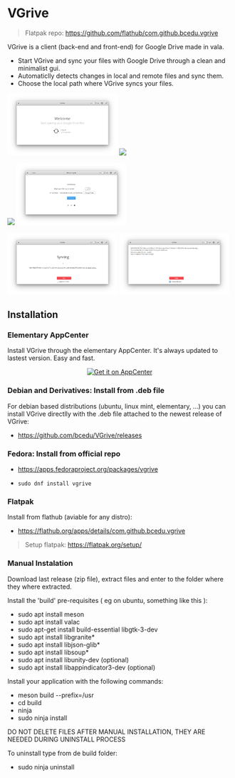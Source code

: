 # VGrive

> Flatpak repo: https://github.com/flathub/com.github.bcedu.vgrive

VGrive is a client (back-end and front-end) for Google Drive made in vala.

<ul>
<li>Start VGrive and sync your files with Google Drive through a clean and minimalist gui.</li>
<li>Automaticlly detects changes in local and remote files and sync them.</li>
<li>Choose the local path where VGrive syncs your files.</li>
</ul>

<p float="left">
  <img src="/data/imgs/init.png" width="49%" />
  <img src="/data/imgs/conf.png" width="49%" />
</p>
<p float="left">
  <img src="/data/imgs/login1.png" width="49%" />
  <img src="/data/imgs/login2.png" width="49%" />
</p>
<p float="left">
  <img src="/data/imgs/sync.png" width="49%" />
  <img src="/data/imgs/advanced.png" width="49%" />
</p>

## Installation

### Elementary AppCenter

Install VGrive through the elementary AppCenter. It's always updated to lastest version.
Easy and fast.

<p align="center">
  <a href="https://appcenter.elementary.io/com.github.bcedu.vgrive"><img src="https://appcenter.elementary.io/badge.svg" alt="Get it on AppCenter" /></a>
</p>

### Debian and Derivatives: Install from .deb file 

For debian based distributions (ubuntu, linux mint, elementary, ...) you can install VGrive directlly with the .deb file attached to the newest release of VGrive:

- https://github.com/bcedu/VGrive/releases

### Fedora: Install from official repo

- https://apps.fedoraproject.org/packages/vgrive

- `sudo dnf install vgrive`

### Flatpak

Install from flathub (aviable for any distro):

- https://flathub.org/apps/details/com.github.bcedu.vgrive



> Setup flatpak:  https://flatpak.org/setup/ 




### Manual Instalation

Download last release (zip file), extract files and enter to the folder where they where extracted.

Install the 'build' pre-requisites ( eg on ubuntu, something like this ):
- sudo apt install meson
- sudo apt install valac
- sudo apt-get install build-essential libgtk-3-dev
- sudo apt install libgranite*
- sudo apt install libjson-glib*
- sudo apt install libsoup*
- sudo apt install libunity-dev (optional)
- sudo apt install libappindicator3-dev (optional)

Install your application with the following commands:
- meson build --prefix=/usr
- cd build
- ninja
- sudo ninja install

DO NOT DELETE FILES AFTER MANUAL INSTALLATION, THEY ARE NEEDED DURING UNINSTALL PROCESS

To uninstall type from de build folder:
- sudo ninja uninstall

